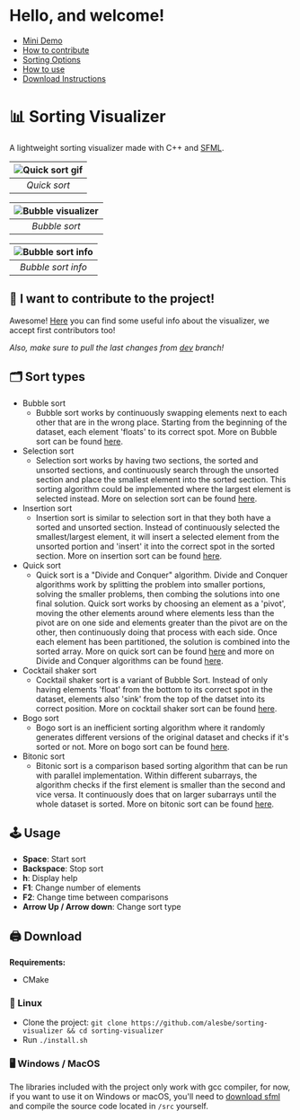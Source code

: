 # Hello, and welcome!

  - [Mini Demo](#📊-sorting-visualizer)
  - [How to contribute](#📖-i-want-to-contribute-to-the-project)
  - [Sorting Options](#🗂️-sort-types)
  - [How to use](#🕹️-usage)
  - [Download Instructions](#🖨️-download)

# 📊 Sorting Visualizer

A lightweight sorting visualizer made with C++ and [SFML](https://www.sfml-dev.org/index.php).

| ![Quick sort gif](https://i.imgur.com/TsWwumg.gif) |
|:--:|
| *Quick sort* |

| ![Bubble visualizer](https://i.imgur.com/086SZ51.png) |
|:--:|
| *Bubble sort* |

| ![Bubble sort info](https://i.imgur.com/P5ypw86.png) |
|:--:|
| *Bubble sort info* |

## 📖 I want to contribute to the project!
Awesome! [Here](https://github.com/alesbe/sorting-visualizer/wiki) you can find some useful info about the visualizer, we accept first contributors too!

*Also, make sure to pull the last changes from [dev](https://github.com/alesbe/sorting-visualizer/tree/dev) branch!*

## 🗂️ Sort types
- Bubble sort
  - Bubble sort works by continuously swapping elements next to each other that are in the wrong place. Starting from the beginning of the dataset, each element 'floats' to its correct spot. More on Bubble sort can be found [here](https://www.geeksforgeeks.org/bubble-sort/).
- Selection sort
  - Selection sort works by having two sections, the sorted and unsorted sections, and continuously search through the unsorted section and place the smallest element into the sorted section. This sorting algorithm could be implemented where the largest element is selected instead. More on selection sort can be found [here](https://www.geeksforgeeks.org/selection-sort/).
- Insertion sort
  - Insertion sort is similar to selection sort in that they both have a sorted and unsorted section. Instead of continuously selected the smallest/largest element, it will insert a selected element from the unsorted portion and 'insert' it into the correct spot in the sorted section. More on insertion sort can be found [here](https://www.geeksforgeeks.org/insertion-sort/).
- Quick sort
  - Quick sort is a "Divide and Conquer" algorithm. Divide and Conquer algorithms work by splitting the problem into smaller portions, solving the smaller problems, then combing the solutions into one final solution. Quick sort works by choosing an element as a 'pivot', moving the other elements around where elements less than the pivot are on one side and elements greater than the pivot are on the other, then continuously doing that process with each side. Once each element has been partitioned, the solution is combined into the sorted array. More on quick sort can be found [here](https://www.geeksforgeeks.org/quick-sort/) and more on Divide and Conquer algorithms can be found [here](https://www.geeksforgeeks.org/introduction-to-divide-and-conquer-algorithm-data-structure-and-algorithm-tutorials/).
- Cocktail shaker sort
  - Cocktail shaker sort is a variant of Bubble Sort. Instead of only having elements 'float' from the bottom to its correct spot in the dataset, elements also 'sink' from the top of the datset into its correct position. More on cocktail shaker sort can be found [here](https://www.geeksforgeeks.org/cocktail-sort/).
- Bogo sort
  - Bogo sort is an inefficient sorting algorithm where it randomly generates different versions of the original dataset and checks if it's sorted or not. More on bogo sort can be found [here](https://www.geeksforgeeks.org/bogosort-permutation-sort/).
- Bitonic sort
  - Bitonic sort is a comparison based sorting algorithm that can be run with parallel implementation. Within different subarrays, the algorithm checks if the first element is smaller than the second and vice versa. It continuously does that on larger subarrays until the whole dataset is sorted. More on bitonic sort can be found [here](https://www.geeksforgeeks.org/bitonic-sort/).

## 🕹️ Usage
- **Space**: Start sort <br>
- **Backspace**: Stop sort <br>
- **h**: Display help <br>
- **F1**: Change number of elements <br>
- **F2**: Change time between comparisons <br>
- **Arrow Up / Arrow down**: Change sort type <br>

## 🖨️ Download
**Requirements:**
- CMake

### 🐧 Linux
- Clone the project: `git clone https://github.com/alesbe/sorting-visualizer && cd sorting-visualizer`
- Run `./install.sh`

### 🖥️ Windows / MacOS
The libraries included with the project only work with gcc compiler, for now, if you want to use it on Windows or macOS, you'll need to [download sfml](https://www.sfml-dev.org/download/sfml/2.5.1/) and compile the source code located in `/src` yourself.
